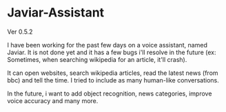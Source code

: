 # Javiar-Assistant

Ver 0.5.2

I have been working for the past few days on a voice assistant, named Javiar. 
It is not done yet and it has a few bugs i'll resolve in the future (ex: Sometimes, when searching wikipedia for an article, it'll crash).

It can open websites, search wikipedia articles, read the latest news (from bbc) and tell the time. I tried to include as many human-like conversations.

In the future, i want to add object recognition, news categories, improve voice accuracy and many more.
